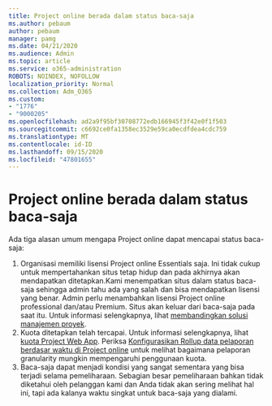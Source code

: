```yaml
---
title: Project online berada dalam status baca-saja
ms.author: pebaum
author: pebaum
manager: pamg
ms.date: 04/21/2020
ms.audience: Admin
ms.topic: article
ms.service: o365-administration
ROBOTS: NOINDEX, NOFOLLOW
localization_priority: Normal
ms.collection: Adm_O365
ms.custom:
- "1776"
- "9000205"
ms.openlocfilehash: ad2a9f95bf30708772edb166945f3f42e0f1f503
ms.sourcegitcommit: c6692ce0fa1358ec3529e59ca0ecdfdea4cdc759
ms.translationtype: MT
ms.contentlocale: id-ID
ms.lasthandoff: 09/15/2020
ms.locfileid: "47801655"
---
```

# <a name="project-online-is-in-a-read-only-state"></a>Project online berada dalam status baca-saja

Ada tiga alasan umum mengapa Project online dapat mencapai status baca-saja:

1. Organisasi memiliki lisensi Project online Essentials saja. Ini tidak cukup untuk mempertahankan situs tetap hidup dan pada akhirnya akan mendapatkan ditetapkan.Kami menempatkan situs dalam status baca-saja sehingga admin tahu ada yang salah dan bisa mendapatkan lisensi yang benar. Admin perlu menambahkan lisensi Project online professional dan/atau Premium. Situs akan keluar dari baca-saja pada saat itu. Untuk informasi selengkapnya, lihat [membandingkan solusi manajemen proyek](https://products.office.com/project/compare-microsoft-project-management-software?tab=1).
2. Kuota ditetapkan telah tercapai. Untuk informasi selengkapnya, lihat [kuota Project Web App](https://docs.microsoft.com/projectonline/tune-project-online-performance#project-web-app-quota). Periksa [Konfigurasikan Rollup data pelaporan berdasar waktu di Project online](https://docs.microsoft.com/ProjectOnline/configure-rollup-of-timephased-reporting-data-in-project-online) untuk melihat bagaimana pelaporan granularity mungkin mempengaruhi penggunaan kuota.
3. Baca-saja dapat menjadi kondisi yang sangat sementara yang bisa terjadi selama pemeliharaan. Sebagian besar pemeliharaan bahkan tidak diketahui oleh pelanggan kami dan Anda tidak akan sering melihat hal ini, tapi ada kalanya waktu singkat untuk baca-saja yang dialami.
